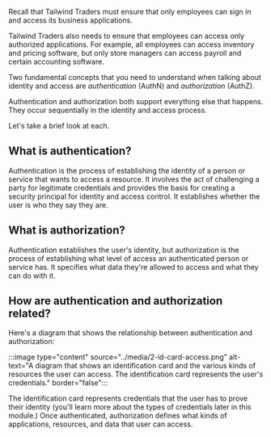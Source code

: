 Recall that Tailwind Traders must ensure that only employees can sign in and access its business applications.

Tailwind Traders also needs to ensure that employees can access only authorized applications. For example, all employees can access inventory and pricing software, but only store managers can access payroll and certain accounting software.

Two fundamental concepts that you need to understand when talking about identity and access are _authentication_ (AuthN) and _authorization_ (AuthZ).

Authentication and authorization both support everything else that happens. They occur sequentially in the identity and access process.

Let's take a brief look at each.

## What is authentication?

Authentication is the process of establishing the identity of a person or service that wants to access a resource. It involves the act of challenging a party for legitimate credentials and provides the basis for creating a security principal for identity and access control. It establishes whether the user is who they say they are.

## What is authorization?

Authentication establishes the user's identity, but authorization is the process of establishing what level of access an authenticated person or service has. It specifies what data they're allowed to access and what they can do with it.

## How are authentication and authorization related?

Here's a diagram that shows the relationship between authentication and authorization:

:::image type="content" source="../media/2-id-card-access.png" alt-text="A diagram that shows an identification card and the various kinds of resources the user can access. The identification card represents the user's credentials." border="false":::

The identification card represents credentials that the user has to prove their identity (you'll learn more about the types of credentials later in this module.) Once authenticated, authorization defines what kinds of applications, resources, and data that user can access.
